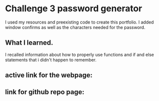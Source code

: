 # Challenge 3 password generator 

I used my resources and preexisting code to create this portfolio. 
I added window confirms as well as the characters needed for the password.

## What I learned.

I recalled information about how to properly use functions and if and else statements that i didn't happen to remember.

## active link for the webpage: 

## link for github repo page: 